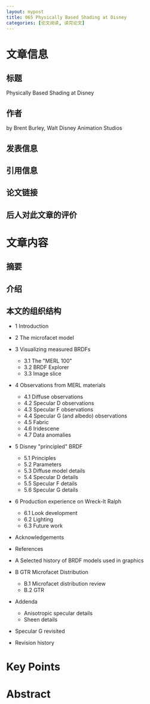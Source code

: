 ```yaml
---
layout: mypost
title: 065 Physically Based Shading at Disney
categories: [论文阅读, 读完论文]
---
```



# 文章信息

## 标题

Physically Based Shading at Disney

## 作者

by Brent Burley, Walt Disney Animation Studios

## 发表信息



## 引用信息



## 论文链接


## 后人对此文章的评价


# 文章内容

## 摘要

> 

## 介绍



## 本文的组织结构


- 1 Introduction
- 2 The microfacet model
- 3 Visualizing measured BRDFs
  - 3.1 The "MERL 100"
  - 3.2 BRDF Explorer
  - 3.3 Image slice
- 4 Observations from MERL materials
  - 4.1 Diffuse observations
  - 4.2 Specular D observations
  - 4.3 Specular F observations
  - 4.4 Specular G (and albedo) observations
  - 4.5 Fabric
  - 4.6 Iridescene
  - 4.7 Data anomalies
- 5 Disney "principled" BRDF
  - 5.1 Principles
  - 5.2 Parameters
  - 5.3 Diffuse model details
  - 5.4 Specular D details
  - 5.5 Specular F details
  - 5.6 Specular G details
- 6 Production experience on Wreck-It Ralph
  - 6.1 Look development
  - 6.2 Lighting
  - 6.3 Future work
- Acknowledgements
- References

- A Selected history of BRDF models used in graphics
- B GTR Microfacet Distribution
  - B.1 Microfacet distribution review
  - B.2 GTR
- Addenda
  - Anisotropic specular details
  - Sheen details
- Specular G revisited
- Revision history


# Key Points

# Abstract 

